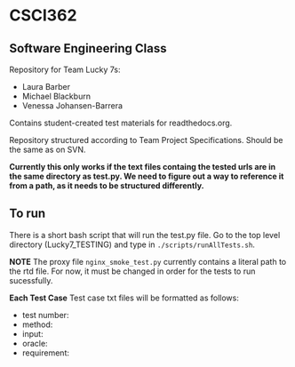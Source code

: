 # CSCI362
## Software Engineering Class

Repository for Team Lucky 7s:
- Laura Barber
- Michael Blackburn
- Venessa Johansen-Barrera

Contains student-created test materials for readthedocs.org.

Repository structured according to Team Project Specifications. Should be the same as on SVN. 

**Currently this only works if the text files containg the tested urls are in the same directory as test.py. We need to figure out a way to reference it from a path, as it needs to be structured differently.**

## To run
There is a short bash script that will run the test.py file. Go to the top level directory (Lucky7_TESTING) and type in `./scripts/runAllTests.sh`. 

**NOTE**
The proxy file `nginx_smoke_test.py` currently contains a literal path to the rtd file. For now, it must be changed in order for the tests to run sucessfully.

**Each Test Case**
Test case txt files will be formatted as follows:
- test number: 
- method: 
- input: 
- oracle: 
- requirement: 